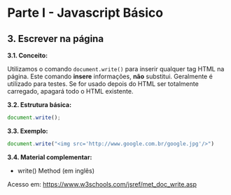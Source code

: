 # Parte I - Javascript Básico

## 3. Escrever na página

**3.1. Conceito:** 

Utilizamos o comando `document.write()` para inserir qualquer tag HTML na página.
Este comando **insere** informações, **não** substitui.
Geralmente é utilizado para testes. Se for usado depois do HTML ser totalmente carregado, apagará todo o HTML existente.


**3.2. Estrutura básica:**

```javascript
document.write();
```

**3.3. Exemplo:** 

```javascript
document.write("<img src='http://www.google.com.br/google.jpg'/>")
```

**3.4. Material complementar:**

- write() Method (em inglês)

Acesso em: https://www.w3schools.com/jsref/met_doc_write.asp
